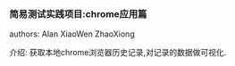 ### 简易测试实践项目:chrome应用篇

authors:
    Alan
    XiaoWen
    ZhaoXiong

介绍:
    获取本地chrome浏览器历史记录,对记录的数据做可视化.




